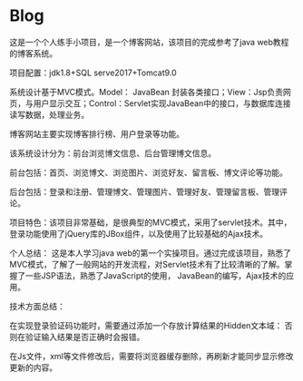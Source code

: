 # Blog

这是一个个人练手小项目，是一个博客网站，该项目的完成参考了java web教程的博客系统。

项目配置：jdk1.8+SQL serve2017+Tomcat9.0

系统设计基于MVC模式。Model： JavaBean 封装各类接口；View：Jsp负责网页，与用户显示交互；Control：Servlet实现JavaBean中的接口，与数据库连接读写数据，处理业务。

博客网站主要实现博客排行榜、用户登录等功能。

该系统设计分为：前台浏览博文信息、后台管理博文信息。

前台包括：首页、浏览博文、浏览图片、浏览好友、留言板、博文评论等功能。

后台包括：登录和注册、管理博文、管理图片、管理好友、管理留言板、管理评论。

项目特色：该项目非常基础，是很典型的MVC模式，采用了servlet技术。其中，登录功能使用了jQuery库的JBox组件，以及使用了比较基础的Ajax技术。

个人总结： 这是本人学习java web的第一个实操项目。通过完成该项目，熟悉了MVC模式，了解了一般网站的开发流程，对Servlet技术有了比较清晰的了解。掌握了一些JSP语法，熟悉了JavaScript的使用， JavaBean的编写，Ajax技术的应用。

技术方面总结：

在实现登录验证码功能时，需要通过添加一个存放计算结果的Hidden文本域：	<input type="hidden" name="hiddencode" id="hiddencode"/>	否则在验证输入结果是否正确时会报错。

在Js文件，xml等文件修改后，需要将浏览器缓存删除，再刷新才能同步显示修改更新的内容。